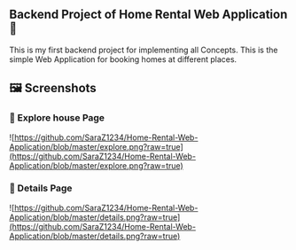 ## Backend Project of Home Rental Web Application 🚀
 This is my first backend project for implementing all Concepts.
 This is the simple Web Application for booking homes at different places.
 ## 🖼️ Screenshots
 ### 🔹 Explore house Page  
 ![https://github.com/SaraZ1234/Home-Rental-Web-Application/blob/master/explore.png?raw=true](https://github.com/SaraZ1234/Home-Rental-Web-Application/blob/master/explore.png?raw=true)
 ### 🔹 Details Page  
 ![https://github.com/SaraZ1234/Home-Rental-Web-Application/blob/master/details.png?raw=true](https://github.com/SaraZ1234/Home-Rental-Web-Application/blob/master/details.png?raw=true)
